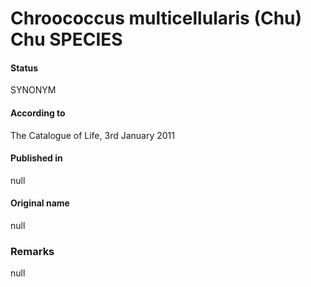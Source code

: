 Chroococcus multicellularis (Chu) Chu SPECIES
=======

#### Status
SYNONYM

#### According to
The Catalogue of Life, 3rd January 2011

#### Published in
null

#### Original name
null

### Remarks
null